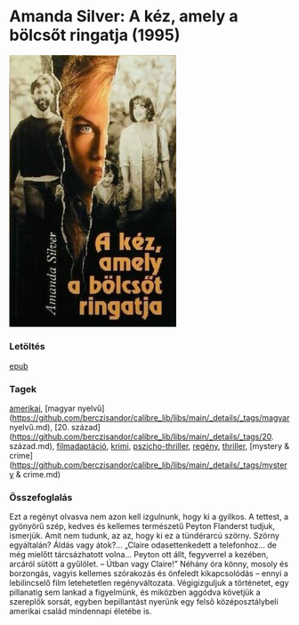 # <a name="id_952">Amanda Silver: A kéz, amely a bölcsőt ringatja (1995)</a>
<img src="https://github.com/BercziSandor/calibre_lib/raw/main/libs/main/Amanda%20Silver/A%20kez%2C%20amely%20a%20bolcsot%20ringatja%20%28952%29/cover.jpg" alt="cover" width="300"/>

### Letöltés
[epub](https://github.com/BercziSandor/calibre_lib/raw/main/libs/main/Amanda%20Silver/A%20kez%2C%20amely%20a%20bolcsot%20ringatja%20%28952%29/A%20kez%2C%20amely%20a%20bolcsot%20ringatja%20-%20Amanda%20Silver.epub)

### Tagek
[amerikai](https://github.com/berczisandor/calibre_lib/libs/main/_details/_tags/amerikai.md), [magyar nyelvű](https://github.com/berczisandor/calibre_lib/libs/main/_details/_tags/magyar nyelvű.md), [20. század](https://github.com/berczisandor/calibre_lib/libs/main/_details/_tags/20. század.md), [filmadaptáció](https://github.com/berczisandor/calibre_lib/libs/main/_details/_tags/filmadaptáció.md), [krimi](https://github.com/berczisandor/calibre_lib/libs/main/_details/_tags/krimi.md), [pszicho-thriller](https://github.com/berczisandor/calibre_lib/libs/main/_details/_tags/pszicho-thriller.md), [regény](https://github.com/berczisandor/calibre_lib/libs/main/_details/_tags/regény.md), [thriller](https://github.com/berczisandor/calibre_lib/libs/main/_details/_tags/thriller.md), [mystery & crime](https://github.com/berczisandor/calibre_lib/libs/main/_details/_tags/mystery & crime.md)

### Összefoglalás
<div>
<p>Ezt a regényt olvasva nem azon kell izgulnunk, hogy ki a gyilkos. A tettest, a gyönyörű szép, kedves és kellemes természetű Peyton Flanderst tudjuk, ismerjük. Amit nem tudunk, az az, hogy ki ez a tündérarcú szörny. Szörny egyáltalán? Áldás vagy átok?… „Claire odasettenkedett a telefonhoz… de még mielőtt tárcsázhatott volna… Peyton ott állt, fegyverrel a kezében, arcáról sütött a gyűlölet. – Útban vagy Claire!” Néhány óra könny, mosoly és borzongás, vagyis kellemes szórakozás és önfeledt kikapcsolódás – ennyi a lebilincselő film letehetetlen regényváltozata. Végigizguljuk a történetet, egy pillanatig sem lankad a figyelmünk, és miközben aggódva követjük a szereplők sorsát, egyben bepillantást nyerünk egy felső középosztálybeli amerikai család mindennapi életébe is.</p></div>


